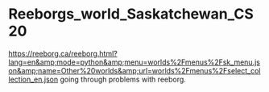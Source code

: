 # Reeborgs_world_Saskatchewan_CS20
https://reeborg.ca/reeborg.html?lang=en&amp;mode=python&amp;menu=worlds%2Fmenus%2Fsk_menu.json&amp;name=Other%20worlds&amp;url=worlds%2Fmenus%2Fselect_collection_en.json
 going through problems with reeborg.
